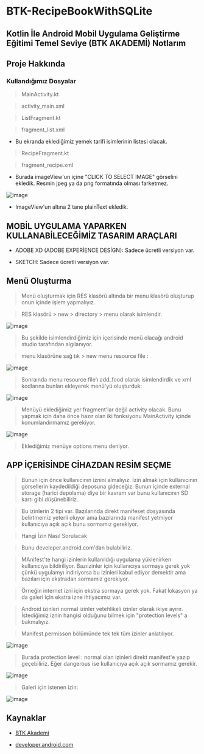 # BTK-RecipeBookWithSQLite

## Kotlin İle Android Mobil Uygulama Geliştirme Eğitimi Temel Seviye (BTK AKADEMİ) Notlarım

## Proje Hakkında

### Kullandığımız Dosyalar

> MainActivity.kt

> activity_main.xml

> ListFragment.kt

> fragment_list.xml

- Bu ekranda eklediğimiz yemek tarifi isimlerinin listesi olacak.

> RecipeFragment.kt

> fragment_recipe.xml

- Burada imageView'un içine "CLICK TO SELECT IMAGE" görselini ekledik. Resmin jpeg ya da png formatında olması farketmez.

![image](https://user-images.githubusercontent.com/109730490/183310707-10673b6f-70b5-41aa-a51a-4325030cee5f.png)

- ImageView'un altına 2 tane plainText ekledik. 

## MOBİL UYGULAMA YAPARKEN KULLANABİLECEĞİMİZ TASARIM ARAÇLARI

- ADOBE XD (ADOBE EXPERİENCE DESİGN): Sadece ücretli versiyon var. 

- SKETCH: Sadece ücretli versiyon var.

## Menü Oluşturma

> Menü oluşturmak için RES klasörü altında bir menu klasörü oluşturup onun içinde işlem yapmalıyız. 

> RES klasörü > new > directory > menu olarak isimlendir.

![image](https://user-images.githubusercontent.com/109730490/183632707-8f845b16-5710-4e10-90d6-5d8e3fdf77aa.png)

> Bu şekilde isimlendirdiğimiz için içerisinde menü olacağı android studio tarafından algılanıyor. 

> menu klasörüne sağ tık > new menu resource file :

![image](https://user-images.githubusercontent.com/109730490/183633032-9643bd3c-c11e-47b2-ad5b-da1bcc70bb5f.png)

> Sonraında menu resource file'ı add_food olarak isimlendirdik ve xml kodlarına bunları ekleyerek menü'yü oluşturduk:

![image](https://user-images.githubusercontent.com/109730490/183633961-4291dd3b-6ca6-4dd8-90a8-f0b317a259dc.png)

> Menüyü eklediğimiz yer fragment'lar değil activity olacak. Bunu yapmak için daha önce hazır olan iki fonksiyonu MainActivity içinde konumlandırmamız gerekiyor. 

![image](https://user-images.githubusercontent.com/109730490/183638895-0aecd068-f3f9-4fe1-9600-fc992d471377.png)

> Eklediğimiz menüye options menu deniyor.

## APP İÇERİSİNDE CİHAZDAN RESİM SEÇME

> Bunun için önce kullanıcının iznini almalıyız. İzin almak için kullanıcının görsellerin kaydedildiği deposuna gideceğiz. Bunun içinde external storage (harici depolama) diye bir kavram var bunu kullanıcının SD kartı gibi düşünebiliriz. 

> Bu izinlerin 2 tipi var. Bazılarında direkt manifeset dosyasında belirtmemiz yeterli oluyor ama bazılarında manifest yetmiyor kullanıcıya açık açık bunu sormamız gerekiyor. 

> Hangi İzin Nasıl Sorulacak

> Bunu developer.android.com'dan bulabiliriz. 

> MAnifest'te hangi izinlerin kullanıldığı uygulama yüklenirken kullanıcıya bildiriliyor. Bazıizinler için kullanıcıya sormaya gerek yok çünkü uygulamyı indiriyorsa bu izinleri kabul ediyor demektir ama bazıları için ekstradan sormamız gerekiyor. 

> Örneğin internet izni için ekstra sormaya gerek yok. Fakat lokasyon ya da galeri için ekstra izne ihtiyacımız var. 

> Android izinleri normal izinler vetehlikeli izinler olarak ikiye ayırır. İstediğimiz iznin hangisi olduğunu bilmek için "protection levels" a bakmalıyız. 

> Manifest.permisson bölümünde tek tek tüm izinler anlatılıyor. 

![image](https://user-images.githubusercontent.com/109730490/183645371-af77fd99-3577-4a6e-a6d3-f07cb41b081b.png)

> Burada protection level : normal olan izinleri direkt manifest'e yazıp geçebiliriz. Eğer dangerous ise kullanıcıya açık açık sormamız gerekir. 

![image](https://user-images.githubusercontent.com/109730490/183645639-ea5a0c47-6f92-4e53-a692-6e95513d2a4e.png)

> Galeri için istenen izin:

![image](https://user-images.githubusercontent.com/109730490/183669618-521e11f3-85b3-47ef-aa93-861b06480b67.png)






## Kaynaklar

- [BTK Akademi](https://www.btkakademi.gov.tr/portal/course/kotlin-ile-android-mobil-uygulama-gelistirme-egitimi-temel-seviye-10274)

- [developer.android.com](https://developer.android.com/reference/android/Manifest.permission#INTERNET)
